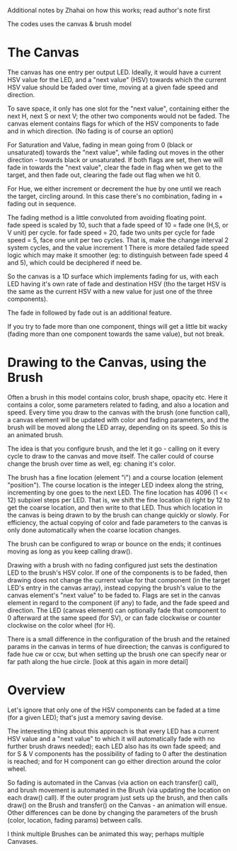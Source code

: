Additional notes by Zhahai on how this works; read author's note first

The codes uses the canvas & brush model

# The Canvas

The canvas has one entry per output LED.  Ideally, it would have a current HSV value for the LED, and a "next value" (HSV) towards which
the current HSV value should be faded over time, moving at a given fade speed and direction.

To save space, it only has one slot for the "next value", containing either the next H, next S or next V; the other two components 
would not be faded.  The canvas element contains flags for which of the HSV components to fade and in which direction.  (No fading
is of course an option)

For Saturation and Value, fading in mean going from 0 (black or unsaturated) towards the "next value", while fading out moves in 
the other direction - towards black or unsaturated.  If both flags are set, then we will fade in towards the "next value", 
clear the fade in flag when we get to the target, and then fade out, clearing the fade out flag when we hit 0.

For Hue, we either increment or decrement the hue by one until we reach the target, circling around.  In this case there's no
combination, fading in + fading out in sequence.

The fading method is a little convoluted from avoiding floating point.  
fade speed is scaled by 10, such that a fade speed of 10 = fade one (H,S, or V unit) per cycle.
for fade speed = 20, fade two units per cycle
for fade speed = 5, face one unit per two cycles.  That is, make the change interval 2 system cycles, and the value increment 1
There is more detailed fade speed logic which may make it smoother (eg: to distinguish between fade speed 4 and 5), which could 
be deciphered if need be.

So the canvas is a 1D surface which implements fading for us, with each LED having it's own rate of fade and destination HSV
(tho the target HSV is the same as the current HSV with a new value for just one of the three components).  

The fade in followed by fade out is an additional feature.

If you try to fade more than one component, things will get a little bit wacky (fading more than one component towards the same value), 
but not break.

# Drawing to the Canvas, using the Brush

Often a brush in this model contains color, brush shape, opacity etc.  Here it contains a color, some parameters related to fading, and
also a location and speed.  Every time you draw to the canvas with the brush (one function call), a canvas element will be updated with
color and fading parameters, and the brush will be moved along the LED array, depending on its speed.  So this is an animated brush.

The idea is that you configure brush, and the let it go - calling on it every cycle to draw to the canvas and move itself.  The caller
could of course change the brush over time as well, eg: chaning it's color.

The brush has a fine location (element "i") and a course location (element "position").  The course location is the integer LED indeex 
along the string, incrementing by one goes to the next LED.  The fine location has 4096 (1 << 12) subpixel steps per LED.  That is,
we shift the fine location (i) right by 12 to get the coarse location, and then write to that LED.  Thus which location in the
canvas is being drawn to by the brush can change quickly or slowly.  For efficiency, the actual copying of color and fade parameters
to the canvas is only done automatically when the coarse location changes.

The brush can be configured to wrap or bounce on the ends; it continues moving as long as you keep calling draw().

Drawing with a brush with no fading configured just sets the destination LED to the brush's HSV color.  If one of the components is
to be faded, then drawing does not change the current value for that component (in the target LED's entry in the canvas array), 
instead copying the brush's value to the canvas element's "next value" to be faded to.  Flags are set in the canvas element in
regard to the component (if any) to fade, and the fade speed and direction.  The LED (canvas element) can optionally fade that
component to 0 afterward at the same speed (for SV), or can fade clockwise or counter clockwise on the color wheel (for H).

There is a small difference in the configuration of the brush and the retained params in the canvas in terms of hue direection; the
canvas is configured to fade hue cw or ccw, but when setting up the brush one can specify near or far path along the hue circle.
[look at this again in more detail]

# Overview

Let's ignore that only one of the HSV components can be faded at a time (for a given LED); that's just a memory saving devise.

The interesting thing about this approach is that every LED has a current HSV value and a "next value" to which it will automatically
fade with no further brush draws needed); each LED also has its own fade speed; and for S & V components has the possibility of fading
to 0 after the destination is reached; and for H component can go either direction around the color wheel.

So fading is automated in the Canvas (via action on each transfer() call), and brush movement is automated in the Brush (via updating
the location on each draw() call).  If the outer program just sets up the brush, and then calls draw() on the Brush and transfer()
on the Canvas - an animation will ensue.  Other differences can be done by changing the parameters of the brush (color, location, 
fading params) between calls.

I think multiple Brushes can be animated this way; perhaps multiple Canvases.
